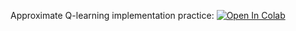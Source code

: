 Approximate Q-learning implementation practice:
[![Open In Colab](https://colab.research.google.com/assets/colab-badge.svg)](https://colab.research.google.com/github/ml-mipt/ml-mipt/blob/advanced/week09_approx_qlearning/week09_approximate_Q_learning.ipynb)